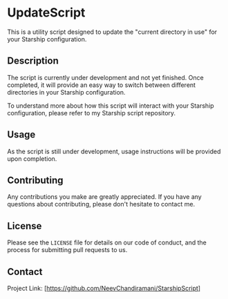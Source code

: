 # UpdateScript

This is a utility script designed to update the "current directory in use" for your Starship configuration. 

## Description

The script is currently under development and not yet finished. Once completed, it will provide an easy way to switch between different directories in your Starship configuration.

To understand more about how this script will interact with your Starship configuration, please refer to my Starship script repository.

## Usage

As the script is still under development, usage instructions will be provided upon completion.

## Contributing

Any contributions you make are greatly appreciated. If you have any questions about contributing, please don't hesitate to contact me.

## License

Please see the `LICENSE` file for details on our code of conduct, and the process for submitting pull requests to us.

## Contact

Project Link: [https://github.com/NeevChandiramani/StarshipScript]
